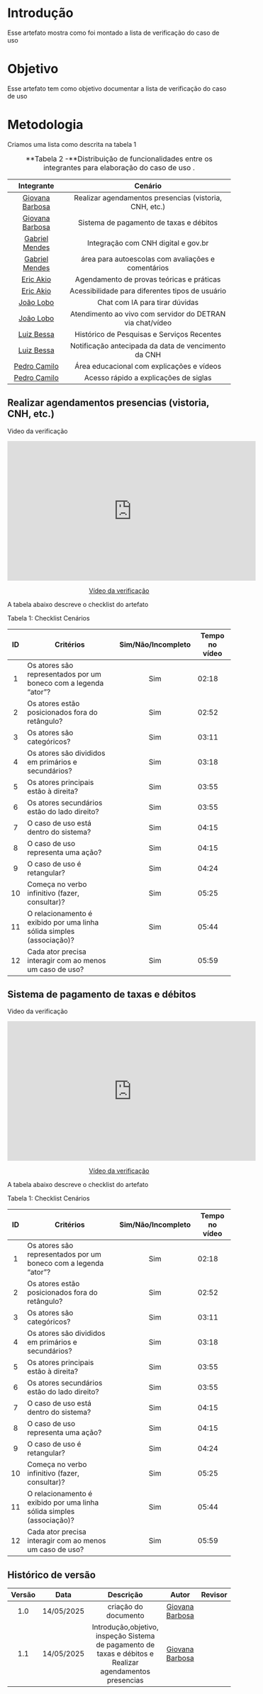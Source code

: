 # Introdução
Esse artefato mostra como foi montado a lista de verificação do caso de uso
 
# Objetivo
Esse artefato tem como objetivo documentar a lista de verificação  do caso de uso
 
# Metodologia
Criamos uma lista como descrita na tabela 1 

<font size="3"><p style="text-align: center">**Tabela 2 -**Distribuição de funcionalidades entre os integrantes para elaboração do caso de uso .</p></font>

|                  Integrante                  |                          Cenário                          |
| :------------------------------------------: | :-------------------------------------------------------: |
| [Giovana Barbosa](https://github.com/gio221) |  Realizar agendamentos presencias (vistoria, CNH, etc.)   |
| [Giovana Barbosa](https://github.com/gio221) |          Sistema de pagamento de taxas e débitos          |
|  [Gabriel Mendes](https://github.com/gbevi)  |            Integração com CNH digital e gov.br            |
|  [Gabriel Mendes](https://github.com/gbevi)  |    área para autoescolas com avaliações e comentários     |
|  [Eric Akio](https://github.com/eric-kingu)  |         Agendamento de provas teóricas e práticas         |
|  [Eric Akio](https://github.com/eric-kingu)  |      Acessibilidade para diferentes tipos de usuário      |
|  [João Lobo](https://github.com/joaolobo10)  |              Chat com IA para tirar dúvidas               |
|  [João Lobo](https://github.com/joaolobo10)  | Atendimento ao vivo com servidor do DETRAN via chat/vídeo |
|[Luiz Bessa](https://github.com/lfelipebessa)|Histórico de Pesquisas e Serviços Recentes|
|[Luiz Bessa](https://github.com/lfelipebessa)|Notificação antecipada da data de vencimento da CNH|
|  [Pedro Camilo](https://github.com/PedrooCamilo) |Área educacional com explicações e vídeos              |
|  [Pedro Camilo](https://github.com/PedrooCamilo) | Acesso rápido a explicações de siglas                 |

## Realizar agendamentos presencias (vistoria, CNH, etc.)

Video da verificação
 
<p style="text-align: center"><iframe width="560" height="315" src="https://youtube.com/embed/mDGhsYD6ZDg" title="YouTube video player" frameborder="0" allow="accelerometer; autoplay; clipboard-write; encrypted-media; gyroscope; picture-in-picture; web-share" referrerpolicy="strict-origin-when-cross-origin" allowfullscreen></iframe></p>
 <p style="text-align: center"><a href="https://youtu.be/mDGhsYD6ZDg" target="blanket">Vídeo da verificação </a></p>
 
A tabela abaixo descreve o checklist do artefato 
 
Tabela 1: Checklist Cenários

| ID | Critérios | Sim/Não/Incompleto | Tempo no vídeo |
| :-: | --- | :---: | --- |
| 1 | Os atores são representados por um boneco com a legenda “ator”? | Sim | 02:18 |
| 2 | Os atores estão posicionados fora do retângulo? | Sim  | 02:52 |
| 3 | Os atores são categóricos? |Sim   | 03:11 |
| 4 | Os atores são divididos em primários e secundários? |Sim   | 03:18 |
| 5 | Os atores principais estão à direita? |  Sim | 03:55 |
| 6 | Os atores secundários estão do lado direito? | Sim  | 03:55 |
| 7 | O caso de uso está dentro do sistema? | Sim  | 04:15 |
| 8 | O caso de uso representa uma ação? | Sim  | 04:15 |
| 9 | O caso de uso é retangular? |  Sim | 04:24 |
| 10 | Começa no verbo infinitivo (fazer, consultar)? | Sim  | 05:25 |
| 11 | O relacionamento é exibido por uma linha sólida simples (associação)? | Sim  | 05:44 |
| 12 | Cada ator precisa interagir com ao menos um caso de uso? | Sim  | 05:59 |

##  Sistema de pagamento de taxas e débitos 

Video da verificação
 
<p style="text-align: center"><iframe width="560" height="315" src="https://youtube.com/embed/mDGhsYD6ZDg" title="YouTube video player" frameborder="0" allow="accelerometer; autoplay; clipboard-write; encrypted-media; gyroscope; picture-in-picture; web-share" referrerpolicy="strict-origin-when-cross-origin" allowfullscreen></iframe></p>
 <p style="text-align: center"><a href="https://youtu.be/mDGhsYD6ZDg" target="blanket">Vídeo da verificação </a></p>
 
A tabela abaixo descreve o checklist do artefato 
 
Tabela 1: Checklist Cenários

| ID | Critérios | Sim/Não/Incompleto | Tempo no vídeo |
| :-: | --- | :---: | --- |
| 1 | Os atores são representados por um boneco com a legenda “ator”? | Sim | 02:18 |
| 2 | Os atores estão posicionados fora do retângulo? | Sim  | 02:52 |
| 3 | Os atores são categóricos? |Sim   | 03:11 |
| 4 | Os atores são divididos em primários e secundários? |Sim   | 03:18 |
| 5 | Os atores principais estão à direita? |  Sim | 03:55 |
| 6 | Os atores secundários estão do lado direito? | Sim  | 03:55 |
| 7 | O caso de uso está dentro do sistema? | Sim  | 04:15 |
| 8 | O caso de uso representa uma ação? | Sim  | 04:15 |
| 9 | O caso de uso é retangular? |  Sim | 04:24 |
| 10 | Começa no verbo infinitivo (fazer, consultar)? | Sim  | 05:25 |
| 11 | O relacionamento é exibido por uma linha sólida simples (associação)? | Sim  | 05:44 |
| 12 | Cada ator precisa interagir com ao menos um caso de uso? | Sim  | 05:59 |

## Histórico de versão

| Versão |    Data    |       Descrição        |                     Autor                      |                  Revisor                   |
| :----: | :--------: | :--------------------: | :--------------------------------------------: | :----------------------------------------: |
|  1.0   | 14/05/2025 | criação do documento |  [Giovana Barbosa](https://github.com/gio221)   | |
|  1.1  | 14/05/2025 | Introdução,objetivo, inspeção Sistema de pagamento de taxas e débitos e Realizar agendamentos presencias |  [Giovana Barbosa](https://github.com/gio221)   | |